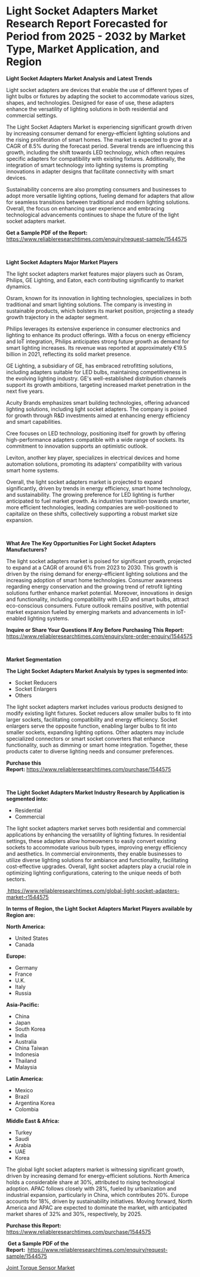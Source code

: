 <p><h1>Light Socket Adapters Market Research Report Forecasted for Period from 2025 -  2032 by Market Type, Market Application, and Region</h1></p><p><strong>Light Socket Adapters Market Analysis and Latest Trends</strong></p>
<p><p>Light socket adapters are devices that enable the use of different types of light bulbs or fixtures by adapting the socket to accommodate various sizes, shapes, and technologies. Designed for ease of use, these adapters enhance the versatility of lighting solutions in both residential and commercial settings. </p><p>The Light Socket Adapters Market is experiencing significant growth driven by increasing consumer demand for energy-efficient lighting solutions and the rising proliferation of smart homes. The market is expected to grow at a CAGR of 8.5% during the forecast period. Several trends are influencing this growth, including the shift towards LED technology, which often requires specific adapters for compatibility with existing fixtures. Additionally, the integration of smart technology into lighting systems is prompting innovations in adapter designs that facilitate connectivity with smart devices. </p><p>Sustainability concerns are also prompting consumers and businesses to adopt more versatile lighting options, fueling demand for adapters that allow for seamless transitions between traditional and modern lighting solutions. Overall, the focus on enhancing user experience and embracing technological advancements continues to shape the future of the light socket adapters market.</p></p>
<p><strong>Get a Sample PDF of the Report:&nbsp;</strong> <a href="https://www.reliableresearchtimes.com/enquiry/request-sample/1544575?utm_campaign=2240&utm_medium=2&utm_source=Github&utm_content=ia&utm_term=17022025&utm_id=light-socket-adapters">https://www.reliableresearchtimes.com/enquiry/request-sample/1544575</a></p>
<p>&nbsp;</p>
<p><strong>Light Socket Adapters Major Market Players</strong></p>
<p><p>The light socket adapters market features major players such as Osram, Philips, GE Lighting, and Eaton, each contributing significantly to market dynamics. </p><p>Osram, known for its innovation in lighting technologies, specializes in both traditional and smart lighting solutions. The company is investing in sustainable products, which bolsters its market position, projecting a steady growth trajectory in the adapter segment.</p><p>Philips leverages its extensive experience in consumer electronics and lighting to enhance its product offerings. With a focus on energy efficiency and IoT integration, Philips anticipates strong future growth as demand for smart lighting increases. Its revenue was reported at approximately €19.5 billion in 2021, reflecting its solid market presence.</p><p>GE Lighting, a subsidiary of GE, has embraced retrofitting solutions, including adapters suitable for LED bulbs, maintaining competitiveness in the evolving lighting industry. GE's well-established distribution channels support its growth ambitions, targeting increased market penetration in the next five years.</p><p>Acuity Brands emphasizes smart building technologies, offering advanced lighting solutions, including light socket adapters. The company is poised for growth through R&D investments aimed at enhancing energy efficiency and smart capabilities. </p><p>Cree focuses on LED technology, positioning itself for growth by offering high-performance adapters compatible with a wide range of sockets. Its commitment to innovation supports an optimistic outlook.</p><p>Leviton, another key player, specializes in electrical devices and home automation solutions, promoting its adapters' compatibility with various smart home systems. </p><p>Overall, the light socket adapters market is projected to expand significantly, driven by trends in energy efficiency, smart home technology, and sustainability. The growing preference for LED lighting is further anticipated to fuel market growth. As industries transition towards smarter, more efficient technologies, leading companies are well-positioned to capitalize on these shifts, collectively supporting a robust market size expansion.</p></p>
<p>&nbsp;</p>
<p><strong>What Are The Key Opportunities For Light Socket Adapters Manufacturers?</strong></p>
<p><p>The light socket adapters market is poised for significant growth, projected to expand at a CAGR of around 6% from 2023 to 2030. This growth is driven by the rising demand for energy-efficient lighting solutions and the increasing adoption of smart home technologies. Consumer awareness regarding energy conservation and the growing trend of retrofit lighting solutions further enhance market potential. Moreover, innovations in design and functionality, including compatibility with LED and smart bulbs, attract eco-conscious consumers. Future outlook remains positive, with potential market expansion fueled by emerging markets and advancements in IoT-enabled lighting systems.</p></p>
<p><strong>Inquire or Share Your Questions If Any Before Purchasing This Report:</strong> <a href="https://www.reliableresearchtimes.com/enquiry/pre-order-enquiry/1544575?utm_campaign=2240&utm_medium=2&utm_source=Github&utm_content=ia&utm_term=17022025&utm_id=light-socket-adapters">https://www.reliableresearchtimes.com/enquiry/pre-order-enquiry/1544575</a></p>
<p>&nbsp;</p>
<p><strong>Market Segmentation</strong></p>
<p><strong>The Light Socket Adapters Market Analysis by types is segmented into:</strong></p>
<p><ul><li>Socket Reducers</li><li>Socket Enlargers</li><li>Others</li></ul></p>
<p><p>The light socket adapters market includes various products designed to modify existing light fixtures. Socket reducers allow smaller bulbs to fit into larger sockets, facilitating compatibility and energy efficiency. Socket enlargers serve the opposite function, enabling larger bulbs to fit into smaller sockets, expanding lighting options. Other adapters may include specialized connectors or smart socket converters that enhance functionality, such as dimming or smart home integration. Together, these products cater to diverse lighting needs and consumer preferences.</p></p>
<p><strong>Purchase this Report:&nbsp;</strong><a href="https://www.reliableresearchtimes.com/purchase/1544575?utm_campaign=2240&utm_medium=2&utm_source=Github&utm_content=ia&utm_term=17022025&utm_id=light-socket-adapters">https://www.reliableresearchtimes.com/purchase/1544575</a></p>
<p>&nbsp;</p>
<p><strong>The Light Socket Adapters Market Industry Research by Application is segmented into:</strong></p>
<p><ul><li>Residential</li><li>Commercial</li></ul></p>
<p><p>The light socket adapters market serves both residential and commercial applications by enhancing the versatility of lighting fixtures. In residential settings, these adapters allow homeowners to easily convert existing sockets to accommodate various bulb types, improving energy efficiency and aesthetics. In commercial environments, they enable businesses to utilize diverse lighting solutions for ambiance and functionality, facilitating cost-effective upgrades. Overall, light socket adapters play a crucial role in optimizing lighting configurations, catering to the unique needs of both sectors.</p></p>
<p><a href="https://www.reliableresearchtimes.com/global-light-socket-adapters-market-r1544575?utm_campaign=2240&utm_medium=2&utm_source=Github&utm_content=ia&utm_term=17022025&utm_id=light-socket-adapters">&nbsp;https://www.reliableresearchtimes.com/global-light-socket-adapters-market-r1544575</a></p>
<p><strong>In terms of Region, the Light Socket Adapters Market Players available by Region are:</strong></p>
<p>
    <p> <strong> North America: </strong>
        <ul>
            <li>United States</li>
            <li>Canada</li>
        </ul>
        </p> 
    <p> <strong> Europe: </strong>
        <ul>
            <li>Germany</li>
            <li>France</li>
            <li>U.K.</li>
            <li>Italy</li>
            <li>Russia</li>
        </ul>
        </p> 
    <p> <strong> Asia-Pacific: </strong>
        <ul>
            <li>China</li>
            <li>Japan</li>
            <li>South Korea</li>
            <li>India</li>
            <li>Australia</li>
            <li>China Taiwan</li>
            <li>Indonesia</li>
            <li>Thailand</li>
            <li>Malaysia</li>
        </ul>
        </p> 
    <p> <strong> Latin America: </strong>
        <ul>
            <li>Mexico</li>
            <li>Brazil</li>
            <li>Argentina Korea</li>
            <li>Colombia</li>
        </ul>
        </p> 
    <p> <strong> Middle East & Africa: </strong>
        <ul>
            <li>Turkey</li>
            <li>Saudi</li>
            <li>Arabia</li>
            <li>UAE</li>
            <li>Korea</li>
        </ul>
    </p>
    </p>
<p><p>The global light socket adapters market is witnessing significant growth, driven by increasing demand for energy-efficient solutions. North America holds a considerable share at 30%, attributed to rising technological adoption. APAC follows closely with 28%, fueled by urbanization and industrial expansion, particularly in China, which contributes 20%. Europe accounts for 18%, driven by sustainability initiatives. Moving forward, North America and APAC are expected to dominate the market, with anticipated market shares of 32% and 30%, respectively, by 2025.</p></p>
<p><strong>Purchase this Report: </strong><a href="https://www.reliableresearchtimes.com/purchase/1544575?utm_campaign=2240&utm_medium=2&utm_source=Github&utm_content=ia&utm_term=17022025&utm_id=light-socket-adapters">https://www.reliableresearchtimes.com/purchase/1544575</a></p>
<p>&nbsp;<strong>Get a Sample PDF of the Report:&nbsp;&nbsp;</strong><a href="https://www.reliableresearchtimes.com/enquiry/request-sample/1544575?utm_campaign=2240&utm_medium=2&utm_source=Github&utm_content=ia&utm_term=17022025&utm_id=light-socket-adapters">https://www.reliableresearchtimes.com/enquiry/request-sample/1544575</a></p>
<p><strong></strong></p>
<p><p><a href="https://github.com/stillsfloria19981/Market-Research-Report-List-1/blob/main/joint-torque-sensor-market.md?utm_campaign=2240&utm_medium=2&utm_source=Github&utm_content=ia&utm_term=17022025&utm_id=light-socket-adapters">Joint Torque Sensor Market</a></p></p>